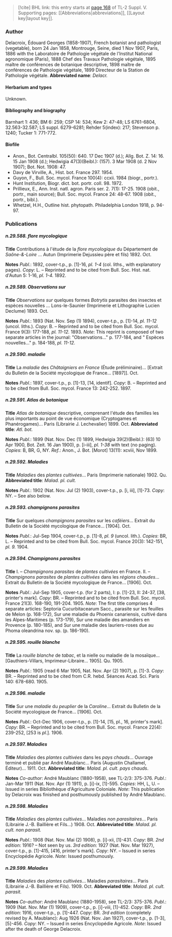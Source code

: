 > [!cite] BHL link: this entry starts at [page 168](https://www.biodiversitylibrary.org/page/33259214) of TL-2 Suppl. V.
> Supporting pages: [[Abbreviations|abbreviations]], [[Layout key|layout key]].

### Author

Delacroix, Édouard Georges (1858-1907), French botanist and pathologist (vegetable), born 24 Jan 1858, Montrouge, Seine, died 1 Nov 1907, Paris, 1886 with the Laboratoire de Pathologie végétale de l'Institut National agronomique (Paris), 1888 Chef des Travaux Pathologie végétale, 1895 maître de conférences de botanique descriptive, 1898 maître de conférences de Pathologie végétale, 1899 Directeur de la Station de Pathologie végétale. 
**Abbreviated name**: *Delacr.*

#### Herbarium and types

Unknown.

#### Bibliography and biography

Barnhart 1: 436; BM 6: 259; CSP 14: 534; Kew 2: 47-48; LS 6761-6804, 32.563-32.587; LS suppl. 6279-6281; Rehder 5(index): 217; Stevenson p. 1240; Tucker 1: 771-772.

#### Biofile

- Anon., Bot. Centralbl. 105(50): 640. 17 Dec 1907 (d.); Allg. Bot. Z. 14: 16. 15 Jan 1908 (d.); Hedwigia 47(3)(Beibl.): (157). 3 Mar 1908 (d. 2 Nov 1907); Bot. Not. 1908: 47.
- Davy de Virville, A., Hist. bot. France 297. 1954.
- Guyon, F., Bull. Soc. mycol. France 100(4): ccxii. 1984 (biogr., portr.).
- Hunt Institution, Biogr. dict. bot. portr. coll. 98. 1972.
- Prillieux, E., Ann. Inst. natl. agron. Paris ser. 2. 7(1): 17-25. 1908 (obit., portr., main source); Bull. Soc. mycol. France 24: 48-67. 1908 (obit., portr., bibl.).
- Whetzel, H.H., Outline hist. phytopath. Philadelphia London 1918, p. 94-97.

### Publications

##### n.29.588. flore mycologique

**Title**
Contributions à l'étude de la *flore mycologique* du Département de *Saône-&-Loire* ... Autun (Imprimerie Dejussieu père et fils) 1892. Oct.

**Notes**
*Publ*.: 1892, cover-t.p., p. \[1\]-16, *pl. 1-4* (col. liths., with explanatory pages). *Copy*: L. – Reprinted and to be cited from Bull. Soc. Hist. nat. d'Autun 5: 1-16, *pl. 1-4.* 1892.

##### n.29.589. Observations sur

**Title**
*Observations sur* quelques formes *Botrytis* parasites des insectes et espèces nouvelles ... Lons-le-Saunier (Imprimerie et Lithographie Lucien Declume) 1893. Oct.

**Notes**
*Publ*.: 1893 (Nat. Nov. Sep (1) 1894), cover-t.p., p. \[1\]-14, *pl. 11-12* (uncol. liths.). *Copy*: B. – Reprinted and to be cited from Bull. Soc. mycol. France 9(3): 177-188, *pl. 11-12.* 1893.
*Note*: This reprint is composed of two separate articles in the journal: "Observations..." p. 177-184, and " Espèces nouvelles..." p. 184-188, *pl. 11-12.*

##### n.29.590. maladie

**Title**
La *maladie* des *Châtaigniers en France* (Étude préliminaire)... \[Extrait du Bulletin de la Société mycologique de France... \[1897\]\]. Oct.

**Notes**
*Publ*.: 1897, cover-t.p., p. \[1\]-13, \[14, identif\]. *Copy*: B. – Reprinted and to be cited from Bull. Soc. mycol. France 13: 242-252. 1897.

##### n.29.591. Atlas de botanique

**Title**
*Atlas de botanique* descriptive, comprenant l'étude des familles les plus importants au point de vue économique (Cryptogames et Phanérogames)... Paris (Librairie J. Lechevalier) 1899. Oct.
**Abbreviated title**: *Atl. bot.*

**Notes**
*Publ*.: 1899 (Nat. Nov. Dec (1) 1899, Hedwigia 39(2)(Beibl.): (63) 10 Apr 1900, Bot. Zeit. 16 Jan 1900), p. \[i-iii\], *pl. 1-38* with text (no paging). *Copies*: B, BR, G, NY.
*Ref*.: Anon., J. Bot. \[Morot\] 13(11): xcviii, Nov 1899.

##### n.29.592. Maladies

**Title**
*Maladies* des *plantes cultivées*... Paris (Imprimerie nationale) 1902. Qu.
**Abbreviated title**: *Malad. pl. cult.*

**Notes**
*Publ*.: 1902 (Nat. Nov. Jul (2) 1903), cover-t.p., p. \[i, iii\], \[1\]-73. *Copy*: NY. – See also below.

##### n.29.593. champignons parasites

**Title**
Sur quelques *champignons parasites* sur les *caféiers*... Extrait du Bulletin de la Société mycologique de France... \[1904\]. Oct.

**Notes**
*Publ*.: Jul-Sep 1904, cover-t.p., p. \[1\]-8, *pl. 9* (uncol. lith.). *Copies*: BR, L. – Reprinted and to be cited from Bull. Soc. mycol. France 20(3): 142-151, *pl. 9.* 1904.

##### n.29.594. Champignons parasites

**Title**
I. – *Champignons parasites* de *plantes cultivées* en France. II. – *Champignons parasites* de *plantes cultivées* dans les *régions chaudes*... Extrait du Bulletin de la Société mycologique de France... \[1906\]. Oct.

**Notes**
*Publ*.: Jul-Sep 1905, cover-t.p. (for 2 parts), I: p. \[1\]-23, II: 24-37, \[38, printer's mark\]. *Copy*: BR. – Reprinted and to be cited from Bull. Soc. mycol. France 21(3). 168-190, 191-204. 1905.
*Note*: The first title comprises 4 separate articles: Septoria Cucurbitacearum Sacc., parasite sur les feuilles de Melon (p. 168-172), Sur une maladie du Phoenix canariensis, cultivé dans les Alpes-Maritimes (p. 173-179), Sur une maladie des amandiers en Provence (p. 180-185), and Sur une maladie des lauriers-roses due au Phoma oleandrina nov. sp. (p. 186-190).

##### n.29.595. rouille blanche

**Title**
La *rouille blanche* de *tabac*, et la nielle ou maladie de la mosaïque... \[Gauthiers-Villars, Imprimeur-Libraire... 1905\]. Qu. 1905.

**Notes**
*Publ*.: 1905 (read 6 Mar 1905, Nat. Nov. Apr (2) 1907), p. \[1\]-3. *Copy*: BR. – Reprinted and to be cited from C.R. hebd. Séances Acad. Sci. Paris 140: 678-680. 1905.

##### n.29.596. maladie

**Title**
Sur une *maladie* du *peuplier* de la *Caroline*... Extrait du Bulletin de la Société mycologique de France... \[1906\]. Oct.

**Notes**
*Publ*.: Oct-Dec 1906, cover-t.p., p. \[1\]-14, \[15, pl., 16, printer's mark\]. *Copy*: BR. – Reprinted and to be cited from Bull. Soc. mycol. France 22(4): 239-252, \[253 is *pl*.\]. 1906.

##### n.29.597. Maladies

**Title**
*Maladies* des *plantes cultivées* dans les *pays chauds*... Ouvrage terminé et publié par André Maublanc... Paris (Augustin Challamel, Éditeur)... 1911. Oct.
**Abbreviated title**: *Malad. pl. cult. pays chauds*.

**Notes**
*Co-author*: André Maublanc (1880-1958), see TL-2/3: 375-376.
*Publ*.: Jan-Mar 1911 (Nat. Nov. Apr (1) 1911), p. \[i\]-ix, \[1\]-595. *Copies*: HH, L, U. – Issued in series Bibliothèque d'Agriculture Coloniale.
*Note*: This publication by Delacroix was finished and posthumously published by André Maublanc.

##### n.29.598. Maladies

**Title**
*Maladies* des *plantes cultivées*... Maladies *non parasitaires*... Paris (Librairie J.-B. Baillière et Fils...) 1908. Oct.
**Abbreviated title**: *Malad. pl. cult. non parasit.*

**Notes**
*Publ*.: 1908 (Nat. Nov. Mai (2) 1908), p. \[i\]-xii, \[1\]-431. *Copy*: BR.
*2nd edition*: 1916? – Not seen by us.
*3rd edition*: 1927 (Nat. Nov. Mar 1927), cover-t.p., p. \[1\]-415, \[416, printer's mark\]. *Copy*: NY. – Issued in series Encyclopédie Agricole.
*Note*: Issued posthumously.

##### n.29.599. Maladies

**Title**
*Maladies* des *plantes cultivées*... Maladies *parasitaires*... Paris (Librairie J.-B. Baillière et Fils). 1909. Oct.
**Abbreviated title**: *Malad. pl. cult. parasit.*

**Notes**
*Co-author*: André Maublanc (1880-1958), see TL-2/3: 375-376.
*Publ*.: 1909 (Nat. Nov. Mar (1) 1909), cover-t.p., p. \[i\]-viii, \[1\]-452. *Copy*: BR.
*2nd edition*: 1916, cover-t.p., p. \[1\]-447. *Copy*: BR.
*3rd edition* (completely revised by A. Maublanc): Aug 1926 (Nat. Nov. Jan 1927), cover-t.p., p. \[1-3\], \[5\]-456. *Copy*: NY. – Issued in series Encyclopédie Agricole.
*Note*: Issued after the death of George Delacroix.

